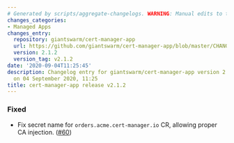 ```yaml
---
# Generated by scripts/aggregate-changelogs. WARNING: Manual edits to this files will be overwritten.
changes_categories:
- Managed Apps
changes_entry:
  repository: giantswarm/cert-manager-app
  url: https://github.com/giantswarm/cert-manager-app/blob/master/CHANGELOG.md#212---2020-09-04
  version: 2.1.2
  version_tag: v2.1.2
date: '2020-09-04T11:25:45'
description: Changelog entry for giantswarm/cert-manager-app version 2.1.2, published
  on 04 September 2020, 11:25
title: cert-manager-app release v2.1.2
---
```


### Fixed
- Fix secret name for `orders.acme.cert-manager.io` CR, allowing proper CA injection. ([#60](https://github.com/giantswarm/cert-manager-app/pull/60))
